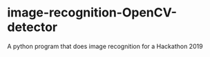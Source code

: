 # image-recognition-OpenCV-detector
A python program that does image recognition for a Hackathon 2019
